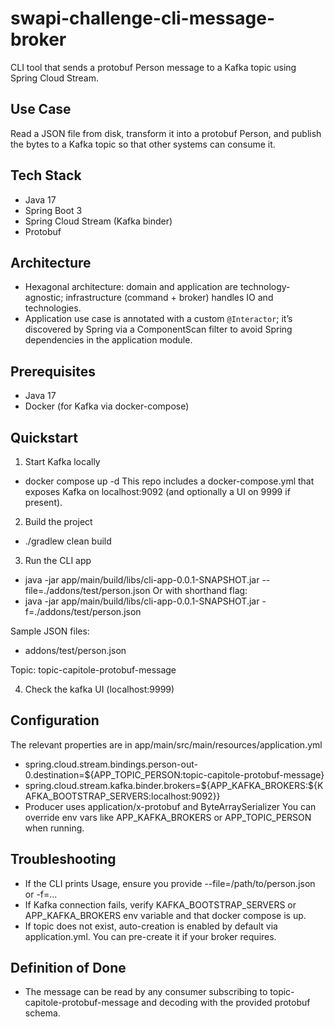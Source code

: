 # swapi-challenge-cli-message-broker
CLI tool that sends a protobuf Person message to a Kafka topic using Spring Cloud Stream.

## Use Case
Read a JSON file from disk, transform it into a protobuf Person, and publish the bytes to a Kafka topic so that other systems can consume it.

## Tech Stack
- Java 17
- Spring Boot 3
- Spring Cloud Stream (Kafka binder)
- Protobuf

## Architecture
- Hexagonal architecture: domain and application are technology-agnostic; infrastructure (command + broker) handles IO and technologies.
- Application use case is annotated with a custom `@Interactor`; it’s discovered by Spring via a ComponentScan filter to avoid Spring dependencies in the application module.

## Prerequisites
- Java 17
- Docker (for Kafka via docker-compose)

## Quickstart
1) Start Kafka locally
- docker compose up -d
This repo includes a docker-compose.yml that exposes Kafka on localhost:9092 (and optionally a UI on 9999 if present).

2) Build the project
- ./gradlew clean build

3) Run the CLI app
- java -jar app/main/build/libs/cli-app-0.0.1-SNAPSHOT.jar --file=./addons/test/person.json
Or with shorthand flag:
- java -jar app/main/build/libs/cli-app-0.0.1-SNAPSHOT.jar -f=./addons/test/person.json

Sample JSON files:
- addons/test/person.json

Topic: topic-capitole-protobuf-message

4) Check the kafka UI (localhost:9999)

## Configuration
The relevant properties are in app/main/src/main/resources/application.yml
- spring.cloud.stream.bindings.person-out-0.destination=${APP_TOPIC_PERSON:topic-capitole-protobuf-message}
- spring.cloud.stream.kafka.binder.brokers=${APP_KAFKA_BROKERS:${KAFKA_BOOTSTRAP_SERVERS:localhost:9092}}
- Producer uses application/x-protobuf and ByteArraySerializer
You can override env vars like APP_KAFKA_BROKERS or APP_TOPIC_PERSON when running.


## Troubleshooting
- If the CLI prints Usage, ensure you provide --file=/path/to/person.json or -f=...
- If Kafka connection fails, verify KAFKA_BOOTSTRAP_SERVERS or APP_KAFKA_BROKERS env variable and that docker compose is up.
- If topic does not exist, auto-creation is enabled by default via application.yml. You can pre-create it if your broker requires.

## Definition of Done
- The message can be read by any consumer subscribing to topic-capitole-protobuf-message and decoding with the provided protobuf schema.


